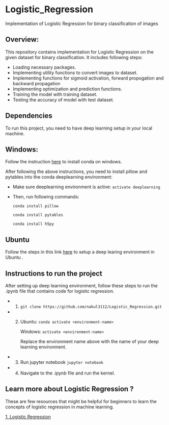 # Logistic_Regression
Implementation of Logistic Regression for binary classification of images

## Overview:

This repository contains implementation for Logistic Regression on the given dataset for binary classification. It includes following steps:

- Loading necessary packages.
- Implementing utility functions to convert images to dataset.
- Implementing functions for sigmoid activation, forward propogation and backward propagation
- Implementing optimization and prediction functions.
- Training the model with training dataset.
- Testing the accuracy of model with test dataset.




## Dependencies

To run this project, you need to have deep learning setup in your local machine.


## Windows:

Follow the instruction [here](http://inmachineswetrust.com/posts/deep-learning-setup/) to install conda on windows.

After following the above instructions, you need to install pillow and pytables into the conda deeplearning environment:
 - Make sure deeplearning environment is active:
   `activate deeplearning`
 - Then, run following commands: 
   
   `conda install pillow`
   
   `conda install pytables`

   `conda install h5py`

## Ubuntu

Follow the steps in this link [here](https://medium.com/@iamHarin17/how-to-setup-a-python-environment-for-deep-learning-with-anaconda-f65ab78a362) to setup a deep learing environment in Ubuntu .



## Instructions to run the project

After setting up deep learning environment, follow these steps to run the .ipynb file that contains code for logistic regression.

- 1. `git clone https://github.com/nakul3112/Logistic_Regression.git`
- 2. Ubuntu: `conda activate <environment-name>`

     Windows: `activate <environment-name>`

     Replace the environment name above with the name of your deep learning environment.
- 3. Run jupyter notebook
     `jupyter notebook`
- 4. Navigate to the .ipynb file and run the kernel.


## Learn more about Logistic Regression ?

These are few resources that might be helpful for beginners to learn the concepts of logistic regression in machine learning.

[1. Logistic Regression](https://medium.com/@melodious/understanding-deep-neural-networks-from-first-principles-logistic-regression-bd2f01c9e263)
